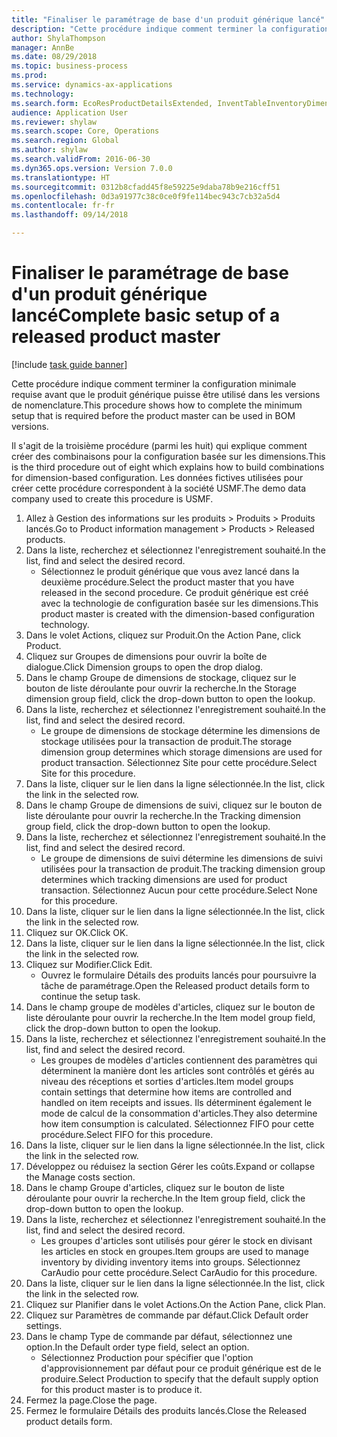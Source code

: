 ```yaml
--- 
title: "Finaliser le paramétrage de base d'un produit générique lancé"
description: "Cette procédure indique comment terminer la configuration minimale requise avant que le produit générique puisse être utilisé dans les versions de nomenclature."
author: ShylaThompson
manager: AnnBe
ms.date: 08/29/2018
ms.topic: business-process
ms.prod: 
ms.service: dynamics-ax-applications
ms.technology: 
ms.search.form: EcoResProductDetailsExtended, InventTableInventoryDimensionGroups, InventItemOrderSetup
audience: Application User
ms.reviewer: shylaw
ms.search.scope: Core, Operations
ms.search.region: Global
ms.author: shylaw
ms.search.validFrom: 2016-06-30
ms.dyn365.ops.version: Version 7.0.0
ms.translationtype: HT
ms.sourcegitcommit: 0312b8cfadd45f8e59225e9daba78b9e216cff51
ms.openlocfilehash: 0d3a91977c38c0ce0f9fe114bec943c7cb32a5d4
ms.contentlocale: fr-fr
ms.lasthandoff: 09/14/2018

---
```

# <a name="complete-basic-setup-of-a-released-product-master"></a><span data-ttu-id="32fc8-103">Finaliser le paramétrage de base d'un produit générique lancé</span><span class="sxs-lookup"><span data-stu-id="32fc8-103">Complete basic setup of a released product master</span></span>

[!include [task guide banner](../../includes/task-guide-banner.md)]

<span data-ttu-id="32fc8-104">Cette procédure indique comment terminer la configuration minimale requise avant que le produit générique puisse être utilisé dans les versions de nomenclature.</span><span class="sxs-lookup"><span data-stu-id="32fc8-104">This procedure shows how to complete the minimum setup that is required before the product master can be used in BOM versions.</span></span>

<span data-ttu-id="32fc8-105">Il s'agit de la troisième procédure (parmi les huit) qui explique comment créer des combinaisons pour la configuration basée sur les dimensions.</span><span class="sxs-lookup"><span data-stu-id="32fc8-105">This is the third procedure out of eight which explains how to build combinations for dimension-based configuration.</span></span> <span data-ttu-id="32fc8-106">Les données fictives utilisées pour créer cette procédure correspondent à la société USMF.</span><span class="sxs-lookup"><span data-stu-id="32fc8-106">The demo data company used to create this procedure is USMF.</span></span>

1. <span data-ttu-id="32fc8-107">Allez à Gestion des informations sur les produits > Produits > Produits lancés.</span><span class="sxs-lookup"><span data-stu-id="32fc8-107">Go to Product information management > Products > Released products.</span></span>
2. <span data-ttu-id="32fc8-108">Dans la liste, recherchez et sélectionnez l'enregistrement souhaité.</span><span class="sxs-lookup"><span data-stu-id="32fc8-108">In the list, find and select the desired record.</span></span>
    * <span data-ttu-id="32fc8-109">Sélectionnez le produit générique que vous avez lancé dans la deuxième procédure.</span><span class="sxs-lookup"><span data-stu-id="32fc8-109">Select the product master that you have released in the second procedure.</span></span> <span data-ttu-id="32fc8-110">Ce produit générique est créé avec la technologie de configuration basée sur les dimensions.</span><span class="sxs-lookup"><span data-stu-id="32fc8-110">This product master is created with the dimension-based configuration technology.</span></span>  
3. <span data-ttu-id="32fc8-111">Dans le volet Actions, cliquez sur Produit.</span><span class="sxs-lookup"><span data-stu-id="32fc8-111">On the Action Pane, click Product.</span></span>
4. <span data-ttu-id="32fc8-112">Cliquez sur Groupes de dimensions pour ouvrir la boîte de dialogue.</span><span class="sxs-lookup"><span data-stu-id="32fc8-112">Click Dimension groups to open the drop dialog.</span></span>
5. <span data-ttu-id="32fc8-113">Dans le champ Groupe de dimensions de stockage, cliquez sur le bouton de liste déroulante pour ouvrir la recherche.</span><span class="sxs-lookup"><span data-stu-id="32fc8-113">In the Storage dimension group field, click the drop-down button to open the lookup.</span></span>
6. <span data-ttu-id="32fc8-114">Dans la liste, recherchez et sélectionnez l'enregistrement souhaité.</span><span class="sxs-lookup"><span data-stu-id="32fc8-114">In the list, find and select the desired record.</span></span>
    * <span data-ttu-id="32fc8-115">Le groupe de dimensions de stockage détermine les dimensions de stockage utilisées pour la transaction de produit.</span><span class="sxs-lookup"><span data-stu-id="32fc8-115">The storage dimension group determines which storage dimensions are used for product transaction.</span></span> <span data-ttu-id="32fc8-116">Sélectionnez Site pour cette procédure.</span><span class="sxs-lookup"><span data-stu-id="32fc8-116">Select Site for this procedure.</span></span>  
7. <span data-ttu-id="32fc8-117">Dans la liste, cliquer sur le lien dans la ligne sélectionnée.</span><span class="sxs-lookup"><span data-stu-id="32fc8-117">In the list, click the link in the selected row.</span></span>
8. <span data-ttu-id="32fc8-118">Dans le champ Groupe de dimensions de suivi, cliquez sur le bouton de liste déroulante pour ouvrir la recherche.</span><span class="sxs-lookup"><span data-stu-id="32fc8-118">In the Tracking dimension group field, click the drop-down button to open the lookup.</span></span>
9. <span data-ttu-id="32fc8-119">Dans la liste, recherchez et sélectionnez l'enregistrement souhaité.</span><span class="sxs-lookup"><span data-stu-id="32fc8-119">In the list, find and select the desired record.</span></span>
    * <span data-ttu-id="32fc8-120">Le groupe de dimensions de suivi détermine les dimensions de suivi utilisées pour la transaction de produit.</span><span class="sxs-lookup"><span data-stu-id="32fc8-120">The tracking dimension group determines which tracking dimensions are used for product transaction.</span></span> <span data-ttu-id="32fc8-121">Sélectionnez Aucun pour cette procédure.</span><span class="sxs-lookup"><span data-stu-id="32fc8-121">Select None for this procedure.</span></span>  
10. <span data-ttu-id="32fc8-122">Dans la liste, cliquer sur le lien dans la ligne sélectionnée.</span><span class="sxs-lookup"><span data-stu-id="32fc8-122">In the list, click the link in the selected row.</span></span>
11. <span data-ttu-id="32fc8-123">Cliquez sur OK.</span><span class="sxs-lookup"><span data-stu-id="32fc8-123">Click OK.</span></span>
12. <span data-ttu-id="32fc8-124">Dans la liste, cliquer sur le lien dans la ligne sélectionnée.</span><span class="sxs-lookup"><span data-stu-id="32fc8-124">In the list, click the link in the selected row.</span></span>
13. <span data-ttu-id="32fc8-125">Cliquez sur Modifier.</span><span class="sxs-lookup"><span data-stu-id="32fc8-125">Click Edit.</span></span>
    * <span data-ttu-id="32fc8-126">Ouvrez le formulaire Détails des produits lancés pour poursuivre la tâche de paramétrage.</span><span class="sxs-lookup"><span data-stu-id="32fc8-126">Open the Released product details form to continue the setup task.</span></span>  
14. <span data-ttu-id="32fc8-127">Dans le champ groupe de modèles d'articles, cliquez sur le bouton de liste déroulante pour ouvrir la recherche.</span><span class="sxs-lookup"><span data-stu-id="32fc8-127">In the Item model group field, click the drop-down button to open the lookup.</span></span>
15. <span data-ttu-id="32fc8-128">Dans la liste, recherchez et sélectionnez l'enregistrement souhaité.</span><span class="sxs-lookup"><span data-stu-id="32fc8-128">In the list, find and select the desired record.</span></span>
    * <span data-ttu-id="32fc8-129">Les groupes de modèles d'articles contiennent des paramètres qui déterminent la manière dont les articles sont contrôlés et gérés au niveau des réceptions et sorties d'articles.</span><span class="sxs-lookup"><span data-stu-id="32fc8-129">Item model groups contain settings that determine how items are controlled and handled on item receipts and issues.</span></span> <span data-ttu-id="32fc8-130">Ils déterminent également le mode de calcul de la consommation d'articles.</span><span class="sxs-lookup"><span data-stu-id="32fc8-130">They also determine how item consumption is calculated.</span></span> <span data-ttu-id="32fc8-131">Sélectionnez FIFO pour cette procédure.</span><span class="sxs-lookup"><span data-stu-id="32fc8-131">Select   FIFO for this procedure.</span></span>  
16. <span data-ttu-id="32fc8-132">Dans la liste, cliquer sur le lien dans la ligne sélectionnée.</span><span class="sxs-lookup"><span data-stu-id="32fc8-132">In the list, click the link in the selected row.</span></span>
17. <span data-ttu-id="32fc8-133">Développez ou réduisez la section Gérer les coûts.</span><span class="sxs-lookup"><span data-stu-id="32fc8-133">Expand or collapse the Manage costs section.</span></span>
18. <span data-ttu-id="32fc8-134">Dans le champ Groupe d'articles, cliquez sur le bouton de liste déroulante pour ouvrir la recherche.</span><span class="sxs-lookup"><span data-stu-id="32fc8-134">In the Item group field, click the drop-down button to open the lookup.</span></span>
19. <span data-ttu-id="32fc8-135">Dans la liste, recherchez et sélectionnez l'enregistrement souhaité.</span><span class="sxs-lookup"><span data-stu-id="32fc8-135">In the list, find and select the desired record.</span></span>
    * <span data-ttu-id="32fc8-136">Les groupes d'articles sont utilisés pour gérer le stock en divisant les articles en stock en groupes.</span><span class="sxs-lookup"><span data-stu-id="32fc8-136">Item groups are used to manage inventory by dividing inventory items into groups.</span></span> <span data-ttu-id="32fc8-137">Sélectionnez CarAudio pour cette procédure.</span><span class="sxs-lookup"><span data-stu-id="32fc8-137">Select   CarAudio for this procedure.</span></span>  
20. <span data-ttu-id="32fc8-138">Dans la liste, cliquer sur le lien dans la ligne sélectionnée.</span><span class="sxs-lookup"><span data-stu-id="32fc8-138">In the list, click the link in the selected row.</span></span>
21. <span data-ttu-id="32fc8-139">Cliquez sur Planifier dans le volet Actions.</span><span class="sxs-lookup"><span data-stu-id="32fc8-139">On the Action Pane, click Plan.</span></span>
22. <span data-ttu-id="32fc8-140">Cliquez sur Paramètres de commande par défaut.</span><span class="sxs-lookup"><span data-stu-id="32fc8-140">Click Default order settings.</span></span>
23. <span data-ttu-id="32fc8-141">Dans le champ Type de commande par défaut, sélectionnez une option.</span><span class="sxs-lookup"><span data-stu-id="32fc8-141">In the Default order type field, select an option.</span></span>
    * <span data-ttu-id="32fc8-142">Sélectionnez Production pour spécifier que l'option d'approvisionnement par défaut pour ce produit générique est de le produire.</span><span class="sxs-lookup"><span data-stu-id="32fc8-142">Select Production to specify that the default supply option for this product master is to produce it.</span></span>  
24. <span data-ttu-id="32fc8-143">Fermez la page.</span><span class="sxs-lookup"><span data-stu-id="32fc8-143">Close the page.</span></span>
25. <span data-ttu-id="32fc8-144">Fermez le formulaire Détails des produits lancés.</span><span class="sxs-lookup"><span data-stu-id="32fc8-144">Close the Released product details form.</span></span>


